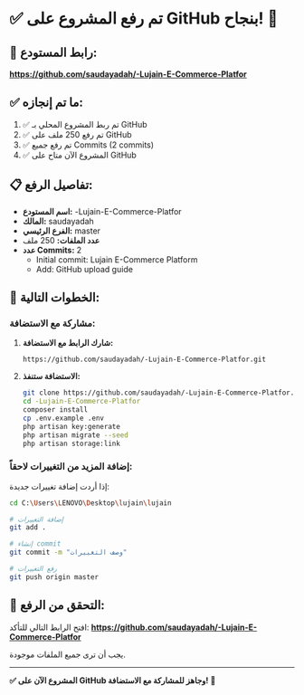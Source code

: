 # ✅ تم رفع المشروع على GitHub بنجاح! 🎉

## 📍 رابط المستودع:
**https://github.com/saudayadah/-Lujain-E-Commerce-Platfor**

## ✅ ما تم إنجازه:

1. ✅ تم ربط المشروع المحلي بـ GitHub
2. ✅ تم رفع 250 ملف على GitHub
3. ✅ تم رفع جميع Commits (2 commits)
4. ✅ المشروع الآن متاح على GitHub

## 📋 تفاصيل الرفع:

- **اسم المستودع:** -Lujain-E-Commerce-Platfor
- **المالك:** saudayadah
- **الفرع الرئيسي:** master
- **عدد الملفات:** 250 ملف
- **عدد Commits:** 2
  - Initial commit: Lujain E-Commerce Platform
  - Add: GitHub upload guide

## 🔗 الخطوات التالية:

### مشاركة مع الاستضافة:

1. **شارك الرابط مع الاستضافة:**
   ```
   https://github.com/saudayadah/-Lujain-E-Commerce-Platfor.git
   ```

2. **الاستضافة ستنفذ:**
   ```bash
   git clone https://github.com/saudayadah/-Lujain-E-Commerce-Platfor.git
   cd -Lujain-E-Commerce-Platfor
   composer install
   cp .env.example .env
   php artisan key:generate
   php artisan migrate --seed
   php artisan storage:link
   ```

### إضافة المزيد من التغييرات لاحقاً:

إذا أردت إضافة تغييرات جديدة:

```bash
cd C:\Users\LENOVO\Desktop\lujain\lujain

# إضافة التغييرات
git add .

# إنشاء commit
git commit -m "وصف التغييرات"

# رفع التغييرات
git push origin master
```

## 🎯 التحقق من الرفع:

افتح الرابط التالي للتأكد:
**https://github.com/saudayadah/-Lujain-E-Commerce-Platfor**

يجب أن ترى جميع الملفات موجودة.

---

**✅ المشروع الآن على GitHub وجاهز للمشاركة مع الاستضافة! 🚀**

